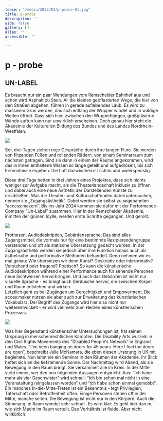 ```yaml
---
teaser: "/media/2023/03/p-probe-01.jpg"
title: p-probe
description: ''
wide: false
gallery: []
alias: ''
accessible: ''

---
```

# p - probe

## UN-LABEL

Es braucht nur ein paar Wendungen vom Remscheider Bahnhof aus und schon wird Asphalt zu Stein. All die kleinen gepflasterten Wege, die hier von den Straßen abgehen, führen in gerade auflebendes Laub. Es wird zu massivem Grün werden, das sich entlang der Wupper windet und in waldige Weiten öffnet. Dass sich hier, zwischen den Wupperhängen, großgläserne Wände auftun kann nur unwirklich erscheinen. Doch genau hier steht die Akademie der Kulturellen Bildung des Bundes und des Landes Nordrhein-Westfalen.

![](/media/2023/03/01-1.jpg)

Seit drei Tagen ziehen rege Gespräche durch ihre langen Flure. Sie werden von flitzenden Füßen und rollenden Rädern, von einem Seminarraum zum nächsten getragen. Sind sie dann in einem der Räume angekommen, wird das in ihnen enthaltene Wissen so lange geteilt und aufgedröselt, bis sich Erkenntnisse ergeben. Die Luft dazwischen ist schön und widerspenstig.

Diese drei Tage betten in drei Jahren eines Projektes, dass sich nichts weniger zur Aufgabe macht, als die Theaterlandschaft inklusiv zu öffnen und dabei auch eine neue Ästhetik der Darstellenden Künste zu erschließen. Was die Theater- und Kulturschaffenden dabei untersuchen, nennen sie „Zugangsästhetik“. Dabei werden sie selbst zu sogenannten “access:makern”. Bis ins Jahr 2024 kommen sie dafür mit der Performance-Company “Un-Label” zusammen. Hier in der Remscheider Akademie, inmitten der grünen Idylle, werden erste Schritte gegangen. Und gerollt.  
  
![](/media/2023/03/02-1.jpg)

Prothesen, Audiodeskription, Gebärdensprache: Das sind alles Zugangsmittel, die vormals nur für eine bestimmte Rezipierendengruppe verstanden und oft als statische Übersetzung gedacht wurden. In der Zugangsästhetik werden sie jedoch über ihre Funktion hinaus auch als ästhetische und performative Methoden behandelt. Denn nehmen wir es mal genau: Wie übersetzen wir denn Kunst? Deskriptiv oder interpretativ? Verstehend oder fragend? Poetisch? So kann die künstlerische Audiodeskription während einer Performance auch für sehende Personen neue Sichtweisen hervorbringen. Und auch das Gebärden ist nicht nur visuelle Sprache - es bringt auch Geräusche hervor, die zwischen Körper und Raum entstehen und wirken.   
Letztlich geht es bei Zugängen um Gerechtigkeit und Empowerment. Die acces:maker nutzen sie aber auch zur Erweiterung des künstlerischen Vokabulars. Der Begriff des Zugangs wird hier also nicht nur weiterentwickelt - er wird vielmehr zum Herzen eines künstlerischen Prozesses.

![](/media/2023/03/03-1.jpg)

Was hier Gegenstand künstlerischer Untersuchungen ist, hat seinen Ursprung in menschenrechtlichen Kämpfen. Die Disability Arts wurzeln in den Civil Rights Movements des “Disabled People's Network” in England und Wales. “I’ve been banging on doors for 45 years. Here I feel the doors are open”, beschreibt Julie McNamara, die eben diesen Ursprung in UK mit begleitete. Nun leitet sie ein Seminar in den Räumen der Akademie. Ihr Blick heftet sich an die tiefstehende Sonne. Der Nachmittag wird Abend, als sie Bewegung in den Raum bringt. Sie versammelt alle im Kreis. In der Mitte steht immer, wer den nun folgenden Aussagen entspricht. Aus: “Ich habe mehr als vier Geschwister” wird schnell: “Ich bin schon mal nicht in eine Veranstaltung reingelassen worden” und “Ich habe schon einmal gemobbt“. Ein manches In-die-Mitte-Treten ist ein Bekenntnis - legt Privilegien, Täterschaft oder Betroffenheit offen. Einige Personen stehen oft in der Mitte, manche selten. Die Bewegung ist nicht nur in den Körpern. Auch die Stimmung im Raum wendet sehr schnell. Es wird klar: Es geht hier darum, wie sich Macht im Raum verteilt. Das Verhältnis ist fluide. Aber nicht willkürlich.